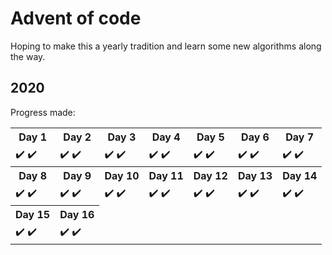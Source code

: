 # Advent of code

Hoping to make this a yearly tradition and learn some new algorithms along the way.

## 2020

Progress made:

<table style="border-collapse: collapse;">
    <tr>
        <th>Day 1</th>
        <th>Day 2</th>
        <th>Day 3</th>
        <th>Day 4</th>
        <th>Day 5</th>
        <th>Day 6</th>
        <th>Day 7</th>
    </tr>
    <tr>
        <td>✔️ ✔️</td>
        <td>✔️ ✔️</td>
        <td>✔️ ✔️</td>
        <td>✔️ ✔️</td>
        <td>✔️ ✔️</td>
        <td>✔️ ✔️</td>
        <td>✔️ ✔️</td>
    </tr>
    <tr>
        <th>Day 8</th>
        <th>Day 9</th>
        <th>Day 10</th>
        <th>Day 11</th>
        <th>Day 12</th>
        <th>Day 13</th>
        <th>Day 14</th>
    </tr>
    <tr>
        <td>✔️ ✔️</td>
        <td>✔️ ✔️</td>
        <td>✔️ ✔️</td>
        <td>✔️ ✔️</td>
        <td>✔️ ✔️</td>
        <td>✔️ ✔️</td>
        <td>✔️ ✔️</td>
    </tr>
    <tr>
        <th>Day 15</th>
        <th>Day 16</th>
    </tr>
    <tr>
        <td>✔️ ✔️</td>
        <td>✔️ ✔️</td>
    </tr>
</table>
